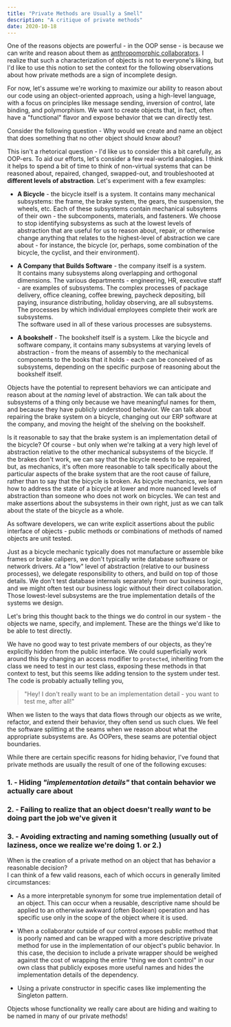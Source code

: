 ```yaml
---
title: "Private Methods are Usually a Smell"
description: "A critique of private methods"
date: 2020-10-18
---
```


One of the reasons objects are powerful - in the OOP sense - is because we can write
and reason about them as [anthropomorphic collaborators](https://sandimetz.com/blog/2018/21/what-does-oo-afford).
I realize that such a characterization of objects is not to everyone's liking, but I'd like to use this notion
to set the context for the following observations about how private methods are a sign of incomplete design.

For now, let's assume we're working to maximize our ability to reason about our code using
an object-oriented approach, using a high-level language, with a focus on principles like message sending, 
inversion of control, late binding, and polymorphism. We want to create objects that, in fact, 
often have a "functional" flavor and expose behavior that we can directly test.

Consider the following question - Why would we create and name an object that does something that
no other object should know about?

This isn't a rhetorical question - I'd like us to consider this a bit carefully, as OOP-ers.
To aid our efforts, let's consider a few real-world analogies.  I think it helps to spend a bit of time
to think of non-virtual systems that can be reasoned about, repaired, changed, swapped-out, and
troubleshooted at __different levels of abstraction__.  Let's experiment with a few examples:

- __A Bicycle__ - the bicycle itself is a system.  It contains many mechanical subsystems: the
frame, the brake system, the gears, the suspension, the wheels, etc.  Each of these subsystems contain mechanical
subsytems of their own - the subcomponents, materials, and fasteners.  We choose to stop identifying
subsystems as such at the lowest levels of abstraction that are useful for us to reason about, repair,
or otherwise change anything that relates to the highest-level of abstraction we care about - for instance,
the bicycle (or, perhaps, some combination of the bicycle, the cyclist, and their environment).


- __A Company that Builds Software__ - the company itself is a system.  
It contains many subsystems along overlapping and orthogonal dimensions. 
The various departments - engineering, HR, executive staff - are examples of subsystems.
The complex processes of package delivery, office cleaning, coffee brewing, paycheck depositing,
bill paying, insurance distributing, holiday observing, are all subsystems.  The processes by
which individual employees complete their work are subsystems.  
The software used in all of these various processes are subsystems.


- __A bookshelf__ - The bookshelf itself is a system.  Like the bicycle and software company, it contains many
subsystems at varying levels of abstraction - from the means of assembly to the mechanical components to the
books that it holds - each can be conceived of as subsystems, depending on the specific purpose of reasoning about the 
bookshelf itself.

Objects have the potential to represent behaviors we can anticipate and reason about at the _naming_ level of abstraction.
We can talk about the subsystems of a thing only because we have meaningful names for them, and because they have publicly
understood behavior.  We can talk about repairing the brake system on a bicycle, changing out our ERP software at the company, 
and moving the height of the shelving on the bookshelf.

Is it reasonable to say that the brake system is an implementation detail of the bicycle? Of course -
but only when we're talking at a very high level of abstraction relative to the other mechanical subsystems 
of the bicycle.  If the brakes don't work, we can say that the bicycle needs to be repaired, but, as mechanics, 
it's often more reasonable to talk specifically about the particular aspects of the brake system that are
the root cause of failure, rather than to say that the bicycle is broken.  As bicycle mechanics, we learn how to 
address the state of a bicycle at lower and more nuanced levels of abstraction than someone who does not work 
on bicycles.  We can test and make assertions about the subsystems in their own right, just as we can talk about
the state of the bicycle as a whole.

As software developers, we can write explicit assertions about the public interface of objects -
public methods or combinations of methods of named objects are unit tested.

Just as a bicycle mechanic typically does not manufacture or assemble bike frames or brake calipers, we don't
typically write database software or network drivers.  At a "low" level of abstraction (relative to our
business processes), we delegate responsibility to others, and build on top of those details.
We don't test database internals separately from our business logic, and we might often test our business logic
without their direct collaboration.  Those lowest-level subsystems are the true implementation details of the 
systems we design.

Let's bring this thought back to the things we do control in our system - the objects we name, specify,
and implement.  These are the things we'd like to be able to test directly.

We have no good way to test private members of our objects, as they're explicitly hidden from the
public interface.  We could superficially work around this by changing an access modifier to `protected`, 
inheriting from the class we need to test in our test class, exposing these methods in that context to test,
but this seems like adding tension to the system under test. The code is probably actually telling you, 

> "Hey! I don't really want to be an implementation detail - you want to test me, after all!"

When we listen to the ways that data flows through our objects as we write, refactor, 
and extend their behavior, they often send us such clues.  We feel the software splitting at 
the seams when we reason about what the appropriate subsystems are. 
As OOPers, these seams are potential object boundaries.

While there are certain specific reasons for hiding behavior, 
I've found that private methods are usually the result of one of the following excuses:

### 1. - __Hiding _"implementation details"_ that contain behavior we actually care about__

### 2. - __Failing to realize that an object doesn't really _want_ to be doing part the job we've given it__

### 3. - __Avoiding extracting and naming something (usually out of laziness, once we realize we're doing 1. or 2.)__

When is the creation of a private method on an object that has behavior a reasonable decision?  
I can think of a few valid reasons, each of which occurs in generally limited circumstances:

- As a more interpretable synonym for some true implementation detail of an object. This can occur when a
reusable, descriptive name should be applied to an otherwise awkward (often Boolean) operation 
and has specific use only in the scope of the object where it is used.

- When a collaborator outside of our control exposes public method that is poorly named and can be 
wrapped with a more descriptive private method for use in the implementation of our object's public 
behavior. In this case, the decision to include a private wrapper should be weighed against the cost 
of wrapping the entire "thing we don't control" in our own class that publicly exposes more useful 
names and hides the implementation details of the dependency.

- Using a private constructor in specific cases like implementing the Singleton pattern.

Objects whose functionality we really care about are hiding and waiting to be named in many of our private methods!


